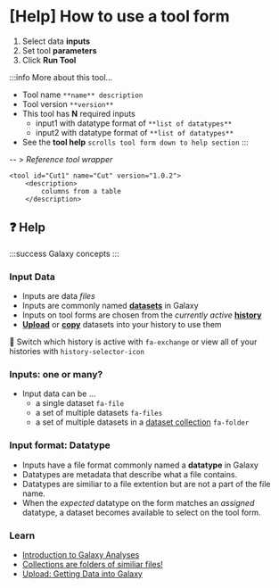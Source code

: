 # [Help] How to use a tool form

1. Select data **inputs**
2. Set tool **parameters**
3. Click **Run Tool**

:::info
More about this tool...

-   Tool name `**name** description`
-   Tool version `**version**`
-   This tool has **N** required inputs
    -   input1 with datatype format of `**list of datatypes**`
    -   input2 with datatype format of `**list of datatypes**`
-   See the **tool help** `scrolls tool form down to help section`
    :::

-- > _Reference tool wrapper_

```
<tool id="Cut1" name="Cut" version="1.0.2">
    <description>
        columns from a table
    </description>
```

## :question: Help

:::success
Galaxy concepts
:::

### Input Data

-   Inputs are data _files_
-   Inputs are commonly named **[datasets](https://training.galaxyproject.org/training-material/search2?query=dataset)** in Galaxy
-   Inputs on tool forms are chosen from the _currently active_ **[history](https://training.galaxyproject.org/training-material/search2?query=history)**
-   **[Upload](https://training.galaxyproject.org/training-material/search2?query=upload)** or **[copy](https://training.galaxyproject.org/training-material/faqs/galaxy/histories_copy_dataset.html)** datasets into your history to use them

:flashlight: Switch which history is active with `fa-exchange` or view all of your histories with `history-selector-icon`

### Inputs: one or many?

-   Input data can be ...
    -   a single dataset `fa-file`
    -   a set of multiple datasets `fa-files`
    -   a set of multiple datasets in a [dataset collection](https://training.galaxyproject.org/training-material/search2?query=collection) `fa-folder`

### Input format: Datatype

-   Inputs have a file format commonly named a **datatype** in Galaxy
-   Datatypes are metadata that describe what a file contains.
-   Datatypes are similiar to a file extention but are not a part of the file name.
-   When the _expected_ datatype on the form matches an _assigned_ datatype, a dataset becomes available to select on the tool form.

### Learn

-   [Introduction to Galaxy Analyses](https://training.galaxyproject.org/training-material/topics/introduction/)
-   [Collections are folders of similiar files!](https://training.galaxyproject.org/training-material/search2?query=collection)
-   [Upload: Getting Data into Galaxy](https://help.galaxyproject.org/t/getting-data-into-galaxy/10868)
